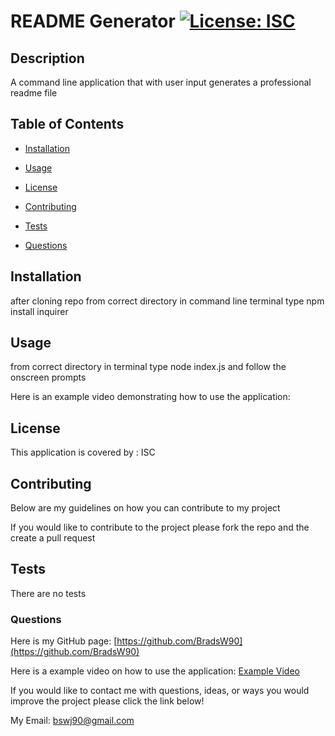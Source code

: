 # README Generator [![License: ISC](https://img.shields.io/badge/License-ISC-blue.svg)](https://opensource.org/licenses/ISC)

  ## Description

  A command line application that with user input generates a professional readme file

  ## Table of Contents

  - [Installation](#Installation)

  - [Usage](#Usage)

  - [License](#License)

  - [Contributing](#Contributing)

  - [Tests](#Tests)

  - [Questions](#Questions)

  ## Installation

  after cloning repo from correct directory in command line terminal type npm install inquirer

  ## Usage

  from correct directory in terminal type node index.js and follow the onscreen prompts

  Here is an example video demonstrating how to use the application: 

  ## License

  This application is covered by : ISC

  ## Contributing

  Below are my guidelines on how you can contribute to my project

  If you would like to contribute to the project please fork the repo and the create a pull request

  ## Tests

  There are no tests

  ### Questions

  Here is my GitHub page: [https://github.com/BradsW90](https://github.com/BradsW90)

  Here is a example video on how to use the application: [Example Video](undefined)

  If you would like to contact me with questions, ideas, or ways you would improve the project please click the link below!

  My Email: [bswj90@gmail.com](mailto:bswj90@gmail.com)
  
  